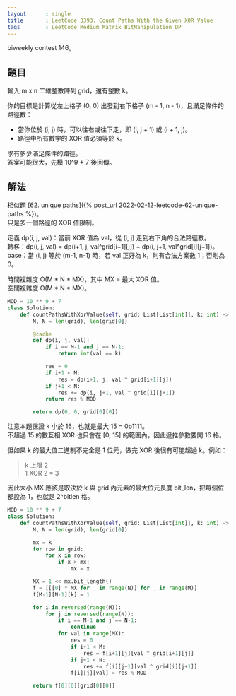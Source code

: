```yaml
---
layout      : single
title       : LeetCode 3393. Count Paths With the Given XOR Value
tags        : LeetCode Medium Matrix BitManipulation DP 
---
```

biweekly contest 146。

## 題目

輸入 m x n 二維整數陣列 grid，還有整數 k。  

你的目標是計算從左上格子 (0, 0) 出發到右下格子 (m - 1, n - 1)，且滿足條件的路徑數：  

- 當你位於 (i, j) 時，可以往右或往下走，即 (i, j + 1) 或 (i + 1, j)。  
- 路徑中所有數字的 XOR 值必須等於 k。  

求有多少滿足條件的路徑。  
答案可能很大，先模 10^9 + 7 後回傳。  

## 解法

相似題 [62. unique paths]({% post_url 2022-02-12-leetcode-62-unique-paths %})。  
只是多一個路徑的 XOR 值限制。  

定義 dp(i, j, val)：當前 XOR 值為 val，從 (i, j) 走到右下角的合法路徑數。  
轉移：dp(i, j, val) = dp(i+1, j, val^grid[i+1][j]) + dp(i, j+1, val^grid[i][j+1])。  
base：當 (i, j) 等於 (m-1, n-1) 時，若 val 正好為 k，則有合法方案數 1；否則為 0。  

時間複雜度 O(M \* N \* MX)，其中 MX = 最大 XOR 值。  
空間複雜度 O(M \* N \* MX)。  

```python
MOD = 10 ** 9 + 7
class Solution:
    def countPathsWithXorValue(self, grid: List[List[int]], k: int) -> int:
        M, N = len(grid), len(grid[0])

        @cache
        def dp(i, j, val):
            if i == M-1 and j == N-1:
                return int(val == k)

            res = 0
            if i+1 < M:
                res = dp(i+1, j, val ^ grid[i+1][j])
            if j+1 < N:
                res += dp(i, j+1, val ^ grid[i][j+1])
            return res % MOD

        return dp(0, 0, grid[0][0])
```

注意本題保證 k 小於 16，也就是最大 15 = 0b1111。  
不超過 15 的數互相 XOR 也只會在 [0, 15] 的範圍內，因此遞推參數要開 16 格。  

但如果 k 的最大值二進制不完全是 1 位元，做完 XOR 後很有可能超過 k。例如：  
> k 上限 2  
> 1 XOR 2 = 3  

因此大小 MX 應該是取決於 k 與 grid 內元素的最大位元長度 bit_len，把每個位都設為 1，也就是 2^bitlen 格。  

```python
MOD = 10 ** 9 + 7
class Solution:
    def countPathsWithXorValue(self, grid: List[List[int]], k: int) -> int:
        M, N = len(grid), len(grid[0])

        mx = k
        for row in grid:
            for x in row:
                if x > mx:
                    mx = x

        MX = 1 << mx.bit_length()
        f = [[[0] * MX for _ in range(N)] for _ in range(M)]
        f[M-1][N-1][k] = 1

        for i in reversed(range(M)):
            for j in reversed(range(N)):
                if i == M-1 and j == N-1:
                    continue
                for val in range(MX):
                    res = 0
                    if i+1 < M:
                        res = f[i+1][j][val ^ grid[i+1][j]]
                    if j+1 < N:
                        res += f[i][j+1][val ^ grid[i][j+1]]
                    f[i][j][val] = res % MOD

        return f[0][0][grid[0][0]]
```
